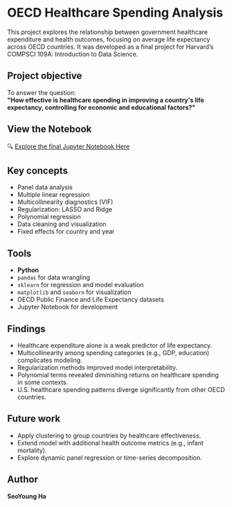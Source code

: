 # OECD Healthcare Spending Analysis

This project explores the relationship between government healthcare expenditure and health outcomes, focusing on average life expectancy across OECD countries. It was developed as a final project for Harvard’s COMPSCI 109A: Introduction to Data Science.

## Project objective

To answer the question:  
**"How effective is healthcare spending in improving a country's life expectancy, controlling for economic and educational factors?"**

## View the Notebook

🔍 [Explore the final Jupyter Notebook Here](notebooks/Healthcare_Expenditure_Analysis.ipynb)

## Key concepts

- Panel data analysis
- Multiple linear regression
- Multicollinearity diagnostics (VIF)
- Regularization: LASSO and Ridge
- Polynomial regression
- Data cleaning and visualization
- Fixed effects for country and year

## Tools

- **Python**
- `pandas` for data wrangling  
- `sklearn` for regression and model evaluation  
- `matplotlib` and `seaborn` for visualization  
- OECD Public Finance and Life Expectancy datasets  
- Jupyter Notebook for development

## Findings

- Healthcare expenditure alone is a weak predictor of life expectancy.
- Multicollinearity among spending categories (e.g., GDP, education) complicates modeling.
- Regularization methods improved model interpretability.
- Polynomial terms revealed diminishing returns on healthcare spending in some contexts.
- U.S. healthcare spending patterns diverge significantly from other OECD countries.

## Future work

- Apply clustering to group countries by healthcare effectiveness.
- Extend model with additional health outcome metrics (e.g., infant mortality).
- Explore dynamic panel regression or time-series decomposition.

## Author

**SeoYoung Ha**  

